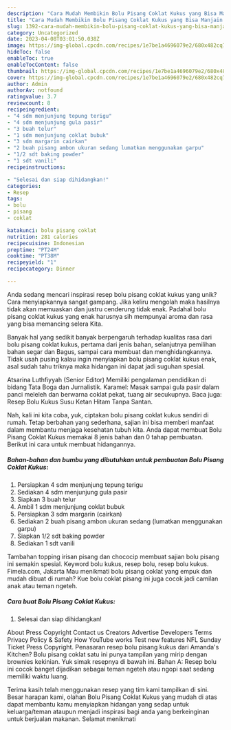 ```yaml
---
description: "Cara Mudah Membikin Bolu Pisang Coklat Kukus yang Bisa Manjain Lidah"
title: "Cara Mudah Membikin Bolu Pisang Coklat Kukus yang Bisa Manjain Lidah"
slug: 1392-cara-mudah-membikin-bolu-pisang-coklat-kukus-yang-bisa-manjain-lidah
category: Uncategorized
date: 2023-04-08T03:01:50.038Z
image: https://img-global.cpcdn.com/recipes/1e7be1a4696079e2/680x482cq70/bolu-pisang-coklat-kukus-foto-resep-utama.jpg
hideToc: false
enableToc: true
enableTocContent: false
thumbnail: https://img-global.cpcdn.com/recipes/1e7be1a4696079e2/680x482cq70/bolu-pisang-coklat-kukus-foto-resep-utama.jpg
cover: https://img-global.cpcdn.com/recipes/1e7be1a4696079e2/680x482cq70/bolu-pisang-coklat-kukus-foto-resep-utama.jpg
author: Admin
authorAv: notfound
ratingvalue: 3.7
reviewcount: 8
recipeingredient:
- "4 sdm menjunjung tepung terigu"
- "4 sdm menjunjung gula pasir"
- "3 buah telur"
- "1 sdm menjunjung coklat bubuk"
- "3 sdm margarin cairkan"
- "2 buah pisang ambon ukuran sedang lumatkan menggunakan garpu"
- "1/2 sdt baking powder"
- "1 sdt vanili"
recipeinstructions:

- "Selesai dan siap dihidangkan!"
categories:
- Resep
tags:
- bolu
- pisang
- coklat

katakunci: bolu pisang coklat 
nutrition: 281 calories
recipecuisine: Indonesian
preptime: "PT24M"
cooktime: "PT38M"
recipeyield: "1"
recipecategory: Dinner

---
```





Anda sedang mencari inspirasi resep bolu pisang coklat kukus yang unik? Cara menyiapkannya sangat gampang. Jika keliru mengolah maka hasilnya tidak akan memuaskan dan justru cenderung tidak enak. Padahal bolu pisang coklat kukus yang enak harusnya sih mempunyai aroma dan rasa yang bisa memancing selera Kita.





Banyak hal yang sedikit banyak berpengaruh terhadap kualitas rasa dari bolu pisang coklat kukus, pertama dari jenis bahan, selanjutnya pemilihan bahan segar dan Bagus, sampai cara membuat dan menghidangkannya. Tidak usah pusing kalau ingin menyiapkan bolu pisang coklat kukus enak,      asal sudah tahu triknya maka hidangan ini dapat jadi suguhan spesial.














Atsarina Luthfiyyah (Senior Editor) Memiliki pengalaman pendidikan di bidang Tata Boga dan Jurnalistik. Karamel: Masak sampai gula pasir dalam panci meleleh dan berwarna coklat pekat, tuang air secukupnya. Baca juga: Resep Bolu Kukus Susu Ketan Hitam Tanpa Santan.






Nah, kali ini kita coba, yuk, ciptakan bolu pisang coklat kukus sendiri di rumah. Tetap berbahan yang sederhana, sajian ini bisa memberi manfaat dalam membantu menjaga kesehatan tubuh kita. Anda dapat membuat Bolu Pisang Coklat Kukus memakai 8 jenis bahan dan 0 tahap pembuatan. Berikut ini cara untuk membuat hidangannya.

<!--inarticleads1-->

##### Bahan-bahan dan bumbu yang dibutuhkan untuk pembuatan Bolu Pisang Coklat Kukus:

1. Persiapkan 4 sdm menjunjung tepung terigu
1. Sediakan 4 sdm menjunjung gula pasir
1. Siapkan 3 buah telur
1. Ambil 1 sdm menjunjung coklat bubuk
1. Persiapkan 3 sdm margarin (cairkan)
1. Sediakan 2 buah pisang ambon ukuran sedang (lumatkan menggunakan garpu)
1. Siapkan 1/2 sdt baking powder
1. Sediakan 1 sdt vanili


Tambahan topping irisan pisang dan chococip membuat sajian bolu pisang ini semakin spesial. Keyword bolu kukus, resep bolu, resep bolu kukus. Fimela.com, Jakarta Mau menikmati bolu pisang coklat yang empuk dan mudah dibuat di rumah? Kue bolu coklat pisang ini juga cocok jadi camilan anak atau teman ngeteh. 

<!--inarticleads2-->

##### Cara buat Bolu Pisang Coklat Kukus:


1. Selesai dan siap dihidangkan!

About Press Copyright Contact us Creators Advertise Developers Terms Privacy Policy &amp; Safety How YouTube works Test new features NFL Sunday Ticket Press Copyright. Penasaran resep bolu pisang kukus dari Amanda&#39;s Kitchen? Bolu pisang coklat satu ini punya tampilan yang mirip dengan brownies kekinian. Yuk simak resepnya di bawah ini. Bahan A: Resep bolu ini cocok banget dijadikan sebagai teman ngeteh atau ngopi saat sedang memiliki waktu luang. 

Terima kasih telah menggunakan resep yang tim kami tampilkan di sini. Besar harapan kami, olahan Bolu Pisang Coklat Kukus yang mudah di atas dapat membantu kamu menyiapkan hidangan yang sedap untuk keluarga/teman ataupun menjadi inspirasi bagi anda yang berkeinginan untuk berjualan makanan. Selamat menikmati
